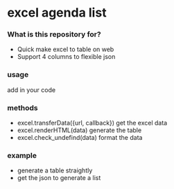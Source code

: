 # excel agenda list

### What is this repository for?

* Quick make excel to table on web
* Support  4 columns to flexible json

### usage
add <script src="js/excel2json.js"></script> in your code

### methods

* excel.transferData({url, callback})
	get the excel data
* excel.renderHTML(data)
  generate the table 
* excel.check_undefind(data)
  format the data

### example
* generate a table straightly
[](https://github.com/marvinemao/excel2json/tree/master/img/table.png)
* get the json to generate a list
[](https://github.com/marvinemao/excel2json/tree/master/img/lists.png)
